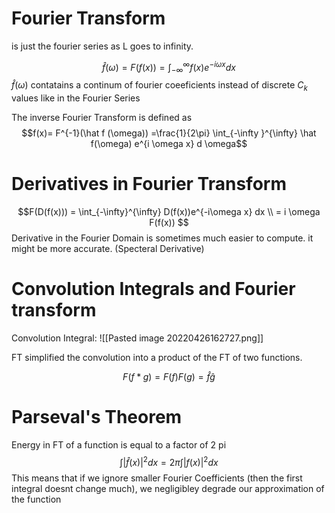 # Fourier Transform
is just the fourier series as L goes to infinity.

$$\hat{f}(\omega) = F(f(x)) = \int_{-\infty}^{\infty} f(x)e^{-i\omega x} dx$$
$\hat{f}(\omega)$ contatains a continum of fourier coeeficients instead of discrete $C_k$ values like in the Fourier Series

The inverse Fourier Transform is defined as
$$f(x)= F^{-1}(\hat f (\omega)) =\frac{1}{2\pi} \int_{-\infty }^{\infty} \hat f(\omega) e^{i \omega x} d \omega$$ 
# Derivatives in Fourier Transform
$$F(D(f(x))) = \int_{-\infty}^{\infty} D(f(x))e^{-i\omega x} dx \\ = i \omega F(f(x)) $$
Derivative in the Fourier Domain is sometimes much easier to compute. it might be more accurate. (Specteral Derivative) 


# Convolution Integrals and Fourier transform

Convolution Integral:
![[Pasted image 20220426162727.png]]

FT simplified the convolution into a product of the FT of two functions.

$$F(f*g) = F(f)F(g) = \hat f \hat g$$

# Parseval's Theorem
Energy in FT of a function is equal to a factor of 2 pi
$$ \int |\hat f (x)|^{2}dx = 2 \pi \int |f(x)|^{2} dx$$
This means that if we ignore smaller Fourier Coefficients (then the first integral doesnt change much), we negligibley degrade our approximation of the function

